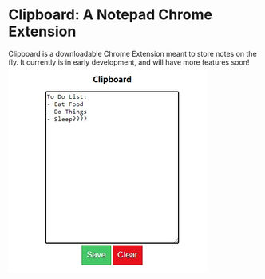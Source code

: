# Clipboard: A Notepad Chrome Extension
Clipboard is a downloadable Chrome Extension meant to store notes on the fly. It currently is in early development, and will have more features soon!
![Screenshot](clipboardScreenshot.jpg)
